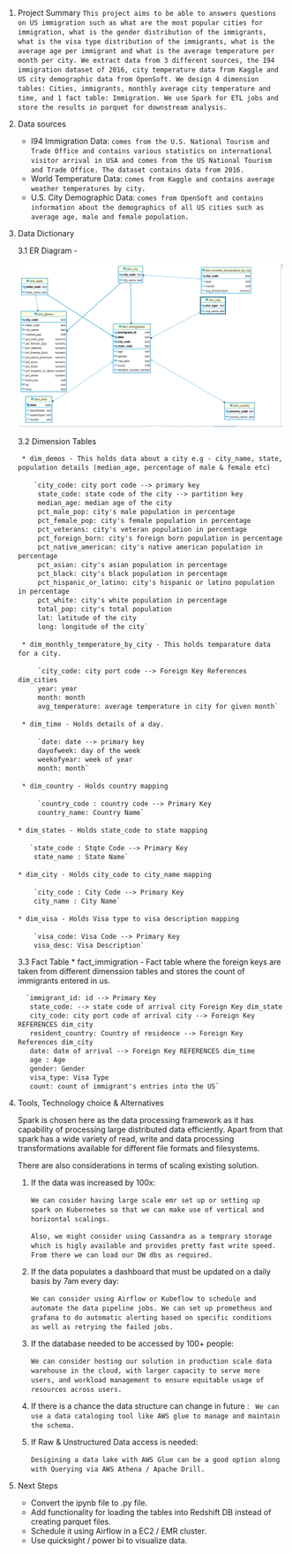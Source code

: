 1. Project Summary
 `This project aims to be able to answers questions on US immigration such as what are the most popular cities for immigration, what is the gender distribution of the immigrants, what is the visa type distribution of the immigrants, what is the average age per immigrant and what is the average temperature per month per city. We extract data from 3 different sources, the I94 immigration dataset of 2016, city temperature data from Kaggle and US city demographic data from OpenSoft. We design 4 dimension tables: Cities, immigrants, monthly average city temperature and time, and 1 fact table: Immigration. We use Spark for ETL jobs and store the results in parquet for downstream analysis.`

2. Data sources
    
    * I94 Immigration Data: `comes from the U.S. National Tourism and Trade Office and contains various statistics on international visitor arrival in USA and comes from the US National Tourism and Trade Office. The dataset contains data from 2016.`
    * World Temperature Data: `comes from Kaggle and contains average weather temperatures by city.`
    * U.S. City Demographic Data: `comes from OpenSoft and contains information about the demographics of all US cities such as average age, male and female population.`
    
3. Data Dictionary
    
    3.1 ER Diagram - 
    
      ![Alt](img/erd.PNG "ERD")

    3.2 Dimension Tables
        
        * dim_demos - This holds data about a city e.g - city_name, state, population details (median_age, percentage of male & female etc)
        
           `city_code: city port code --> primary key
            state_code: state code of the city --> partition key
            median_age: median age of the city
            pct_male_pop: city's male population in percentage
            pct_female_pop: city's female population in percentage
            pct_veterans: city's veteran population in percentage
            pct_foreign_born: city's foreign born population in percentage
            pct_native_american: city's native american population in percentage
            pct_asian: city's asian population in percentage
            pct_black: city's black population in percentage
            pct_hispanic_or_latino: city's hispanic or latino population in percentage
            pct_white: city's white population in percentage
            total_pop: city's total population
            lat: latitude of the city
            long: longitude of the city`
            
        * dim_monthly_temperature_by_city - This holds temparature data for a city.
        
            `city_code: city port code --> Foreign Key References dim_cities
            year: year
            month: month 
            avg_temperature: average temperature in city for given month`
            
        * dim_time - Holds details of a day.
        
            `date: date --> primary key
            dayofweek: day of the week
            weekofyear: week of year
            month: month`
        
        * dim_country - Holds country mapping
          
            `country_code : country code --> Primary Key
            country_name: Country Name`
      
       * dim_states - Holds state_code to state mapping
    
          `state_code : Stqte Code --> Primary Key
           state_name : State Name`
       
       * dim_city - Holds city_code to city_name mapping
   
           `city_code : City Code --> Primary Key
           city_name : City Name`
       
       * dim_visa - Holds Visa type to visa description mapping
       
           `visa_code: Visa Code --> Primary Key
           visa_desc: Visa Description`

    3.3 Fact Table
        * fact_immigration - Fact table where the foreign keys are taken from different dimenssion tables and stores the count of immigrants entered in us.
        
         `immigrant_id: id --> Primary Key
          state_code: --> state code of arrival city Foreign Key dim_state
          city_code: city port code of arrival city --> Foreign Key REFERENCES dim_city
          resident_country: Country of residence --> Foreign Key References dim_city
          date: date of arrival --> Foreign Key REFERENCES dim_time
          age : Age
          gender: Gender
          visa_type: Visa Type
          count: count of immigrant's entries into the US`
            
4. Tools, Technology choice & Alternatives

    Spark is chosen here as the data processing framework as it has capability of processing large distributed data efficiently. Apart from that spark has a wide variety of read, write and data processing transformations available for different file formats and filesystems.

    There are also considerations in terms of scaling existing solution.

    1. If the data was increased by 100x: 

        `We can cosider having large scale emr set up or setting up spark on Kubernetes so that we can make use of vertical and horizontal scalings.`

        `Also, we might consider using Cassandra as a temprary storage which is higly available and provides pretty fast write speed. From there we can load our DW dbs as required.`

    2. If the data populates a dashboard that must be updated on a daily basis by 7am every day: 

        `We can consider using Airflow or Kubeflow to schedule and automate the data pipeline jobs. We can set up prometheus and grafana to do automatic alerting based on specific conditions as well as retrying the failed jobs.`

    3. If the database needed to be accessed by 100+ people: 

        `We can consider hosting our solution in production scale data warehouse in the cloud, with larger capacity to serve more users, and workload management to ensure equitable usage of resources across users.`
    4. If there is a chance the data structure can change in future :
        ` We can use a data cataloging tool like AWS glue to manage and maintain the schema.`
    
    5. If Raw & Unstructured Data access is needed:

        `Desigining a data lake with AWS Glue can be a good option along with Querying via AWS Athena / Apache Drill.`

5. Next Steps

    * Convert the ipynb file to .py file.
    * Add functionality for loading the tables into Redshift DB instead of creating parquet files.
    * Schedule it using Airflow in a EC2 / EMR cluster.
    * Use quicksight / power bi to visualize data.